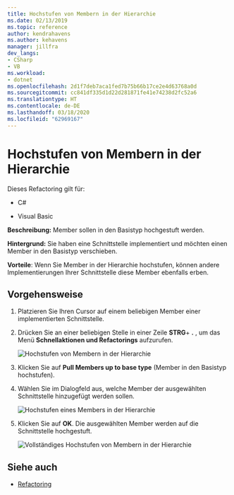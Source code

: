 ```yaml
---
title: Hochstufen von Membern in der Hierarchie
ms.date: 02/13/2019
ms.topic: reference
author: kendrahavens
ms.author: kehavens
manager: jillfra
dev_langs:
- CSharp
- VB
ms.workload:
- dotnet
ms.openlocfilehash: 2d1f7deb7aca1fed7b75b66b17ce2e4d63768a0d
ms.sourcegitcommit: cc841df335d1d22d281871fe41e74238d2fc52a6
ms.translationtype: HT
ms.contentlocale: de-DE
ms.lasthandoff: 03/18/2020
ms.locfileid: "62969167"
---
```

# <a name="pull-members-up"></a>Hochstufen von Membern in der Hierarchie

Dieses Refactoring gilt für:

- C#

- Visual Basic

**Beschreibung:** Member sollen in den Basistyp hochgestuft werden.

**Hintergrund:** Sie haben eine Schnittstelle implementiert und möchten einen Member in den Basistyp verschieben.

**Vorteile**: Wenn Sie Member in der Hierarchie hochstufen, können andere Implementierungen Ihrer Schnittstelle diese Member ebenfalls erben.

## <a name="how-to"></a>Vorgehensweise

1. Platzieren Sie Ihren Cursor auf einem beliebigen Member einer implementierten Schnittstelle.
2. Drücken Sie an einer beliebigen Stelle in einer Zeile **STRG**+ **.** , um das Menü **Schnellaktionen und Refactorings** aufzurufen.

   ![Hochstufen von Membern in der Hierarchie](media/pull-members-up.png)

2. Klicken Sie auf **Pull Members up to base type** (Member in den Basistyp hochstufen).

3. Wählen Sie im Dialogfeld aus, welche Member der ausgewählten Schnittstelle hinzugefügt werden sollen.

   ![Hochstufen eines Members in der Hierarchie](media/pull-members-up-dialog.png)

4. Klicken Sie auf **OK**. Die ausgewählten Member werden auf die Schnittstelle hochgestuft.

   ![Vollständiges Hochstufen von Membern in der Hierarchie](media/pull-members-up-completed.png)

## <a name="see-also"></a>Siehe auch

- [Refactoring](../refactoring-in-visual-studio.md)
